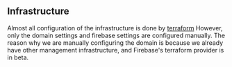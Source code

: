 ## Infrastructure

Almost all configuration of the infrastructure is done by [terraform](https://github.com/r253-dev/TerraformGCP)
However, only the domain settings and firebase settings are configured manually.
The reason why we are manually configuring the domain is because we already have other management infrastructure, and Firebase's terraform provider is in beta.
